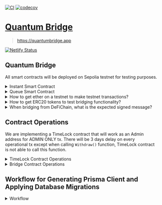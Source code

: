 [![CI](https://github.com/WavesHQ/quantum/actions/workflows/ci.yml/badge.svg)](https://github.com/WavesHQ/quantum/actions/workflows/ci.yml)
[![codecov](https://codecov.io/gh/WavesHQ/quantum/branch/main/graph/badge.svg?token=OXLL8IBZQV)](https://codecov.io/gh/WavesHQ/quantum)

# [Quantum Bridge](https://quantumbridge.app)

> https://quantumbridge.app

[![Netlify Status](https://api.netlify.com/api/v1/badges/4eaec04e-1416-4c65-843e-d7413fb81d2c/deploy-status)](https://app.netlify.com/sites/defichain-erc20-bridge/deploys)

## Quantum Bridge

All smart contracts will be deployed on Sepolia testnet for testing purposes.

<details>
<summary>Instant Smart Contract</summary>

- The instant smart contract is designed for the immediate execution of transactions, offering quick and seamless processing without additional steps. Transactions are executed instantly upon initiation, fully automated to ensure rapid and efficient processing. This makes the instant smart contract particularly suitable for routine operations where speed and efficiency are crucial. By eliminating extra steps and focusing on automation, it simplifies the transaction process and reduces administrative overhead, ensuring that transactions are processed quickly and effectively.

</details>

<details>
<summary>Queue Smart Contract</summary>

- The queue smart contract handles transactions that require an additional step before completion, ensuring a thorough verification process. When a transaction is initiated through this contract, it is placed in a queue and processed only after this verification step is completed. This introduces a delay, allowing for enhanced security by reviewing each transaction before its final execution. The queue smart contract is specifically designed to support transactions from DeFiChain to Ethereum, providing an additional layer of protection and assurance for high-value or sensitive operations.

</details>

<details>
<summary>How to get ether on a testnet to make testnet transactions?</summary>

- Users can get the SepoliaETH via Sepolia Faucet [here](https://sepoliafaucet.com/)
</details>

<details>
<summary>How to get ERC20 tokens to test bridging functionality?</summary>

- The MUSDT and MUSDC contract have been deployed on Sepolia for testing.
- Users will be able to mint tokens by calling the `mint()` function with the respective EOA (Externally Owned Account) or contract address and amount.
</details>

<details>
<summary>When bridging from DeFiChain, what is the expected signed message?</summary>

- Expected message should be similar to `0x9a2618a0503cf675a85e4519fc97890fba5b851d15e02b8bc8f351d22b46580059c03992465695e89fc29e528797972d05de0b34768d5d3d7f772f2422eb9af01b == relayerAddress._signTypedData(domainData, eip712Types, eip712Data)`.
- This data is signed by the relayer address. Data that hasn't been signed by the relayer address will revert with the error `FAKE_SIGNATURE`.
</details>

## Contract Operations

We are implementing a TimeLock contract that will work as an Admin address for ADMIN ONLY tx. There will be 3 days delay on every operational tx except when calling `Withdraw()` function, TimeLock contract is not able to call this function.

<details>
<summary>TimeLock Contract Operations</summary>

Gnosis safe will be implemented with both proposers and executors roles. Only the Timelock smart contract has the role (TIMELOCK_ADMIN_ROLE) to grant roles for now. If we want to grant new roles to new addresses, have to go through a round of scheduling and executing the grantRole functions through the Timelock contract. When revoking privileges, either the revokeRole() or renounceRole() functions must be used.

To execute only Admin transactions, the developer will need to follow these steps:

1.  First, create a transaction using Safe [guide](https://help.safe.global/en/articles/3738081-contract-interactions).
2.  After providing the contract address and ABI, the developer can select the contract method (in this case, we will try to change the transaction fee).
3.  Select "Schedule". According to the Schedule() function, the following arguments need to be provided:

    - `address target`
    - `uint256 value`
    - `bytes calldata data`
    - `bytes32 predecessor`
    - `bytes32 salt`
    - `uint256 delay`

    - The target address is the Proxy Bridge.
    - The value will usually be 0.
    - The data is the encoded data of the function and arguments (BridgeV1Interface.encodeFunctionData('changeTxFee', [100])).
    - Predecessor should almost always be 0x0 unless we have a prerequisite transaction.
    - Salt will be in incremented order (e.g., 0x0...1, 0x0...2, 0x0...3, and so on)
    - Delay (in seconds) should be >= `getMinDelay()` which will be set to 3 days.

4.  Salt can be `0x0000000000000000000000000000000000000000000000000000000000000000` for 1st transaction,
    `0x0000000000000000000000000000000000000000000000000000000000000001` for 2nd transaction and so on.

        - The reason behind choosing different salt is to avoid having the same operation identifier again.

5.  After scheduling the transaction using a timelock, the developer must call the execute() function with the provided arguments (same as above). - If the execute() function is called before the specified `delay` time has passed, the transaction will revert with the error message "TimelockController: operation is not ready". This is because the timelock is designed to ensure that the specified delay time has elapsed before the transaction can be executed. - Once the delay time has passed, the transaction can be executed normally.
</details>

<details>
<summary>Bridge Contract Operations</summary>

### Bridge Contract Account Permission

- There are only two roles: DEFAULT_ADMIN_ROLE and WITHDRAW_ROLE.
- The TimeLock contract is assigned the DEFAULT_ADMIN_ROLE, while another Gnosis Safe is assigned the WITHDRAW_ROLE.
- The DEFAULT_ADMIN_ROLE has the ability to grant both roles to other addresses, but these changes will happen instantly once executed.
- Both addresses can renounce their own roles by calling the renounceRole() function.

### Bridge ERC20 tokens - to transfer ERC20 tokens from an EOA to the Bridge

- Once approving the bridge contract, user will call the `bridgeToDeFiChain()` function with following arguments:
  - `_defiAddress`- address on Defi Chain that receiving funds
  - `_tokenAddress` - ERC20 token's address
  - `_amount` amount to bridge over to Defi chain.

### Add supported token

- Only address with the Admin role can call the `addSupportedTokens()` function.
  - This sets the `_tokenCap` for an ERC20 token and ETH identified by its `_tokenAddress`.
  - All added tokens will be instantly supported by the bridge.
  - In case of ETH, address(0) will be used as an address.
  - `_tokenCap` represents the maximum balance of tokens the contract can hold per `_tokenAddress`.

### Remove supported token

- Only address with the Admin role can call the `removeSupportedTokens()` function. This also sets the `_tokenCap` to `0`.

### Withdraw

- `withdraw()` function when called will withdraw an ERC20 token and ETH (address == 0x0). Only the address with the WITHDRAW role can call this function.

### flushMultipleTokenFunds

- `flushMultipleTokenFunds(uint256 _fromIndex, uint256 _toIndex)` function to flush the excess funds `(token.balanceOf(Bridge) - tokenCap)` across supported tokens to a hardcoded address (`flushReceiveAddress`) anyone can call this function.
  - For example, calling flushMultipleTokenFunds(0,3), only the tokens at index 0, 1 and 2 will be flushed.
  - This applies to all tokens and ETH.

### flushFundPerToken

- `flushFundPerToken(address _tokenAddress)` is doing same as above function, however doing on token basis instead of from and to indexes.

### Change Flush Receive Address

- Admin address can change `flushReceiveAddress`.
  - `changeFlushReceiveAddress` function will reset the `flushReceiveAddress` to new address.

### Change relayer address

- Admin address can change `relayerAddress`.
  - The relayer address will primarily be used for verifying the signature that is signed by the server.
  - The server will need to sign with the corresponding private key of the relayer address.

### Transaction fee change

- Only address with Admin role can change `transactionFee`.
  - Initial fee will be set to 0%.
  - This means that if the user bridges `X` tokens, 100% of X will be bridged to defiChain.
  - If in the future, fee > 0, respected amount will be sent to `communityWallet`.

### Change Tx Fee AddressHere's the continuation of the markdown with improved indentation and formatting within collapsible sections:

### Change Tx Fee Address

- Only address with admin role can change `communityWallet`.
  - This is where the tx fees upon bridging will go.

### Change Token Cap

- Only address with admin role can change `tokenCap`.

### Modify admin and operational address

- `grantRole` and `revokeRole` will be used to grant a role to new addresses and revoke the existing addresses role respectively.
- Only Admin address can make these changes.

## Deployed Smart Contracts on Sepolia Testnet

<details>
<summary>Deploy ERC20 Tokens 'MUSDT' & 'MUSDC'</summary>

- To deploy ERC20 tokens, user will have to run the command:
  - `npx hardhat run --network sepolia ./scripts/deployERC20.ts` in the smartContract directory.
- To verify the said tokens and other contracts, there would be a prompt on the terminal after running the deployment command that developers will need to follow.
- Developers need to deploy the `BridgeV1` implementation contract before the `BridgeProxy`.
  - `BridgeProxy` should only need to be deployed _once_ to a blockchain. Subsequent deployments should only be deploying the implementation contract (`BridgeV2`, `BridgeV3`, etc.), before calling `_upgradeTo` of the `BridgeProxy` contract.
  - This follows the [proxy pattern](https://blog.openzeppelin.com/proxy-patterns/), with the behavior being inherited from `OpenZeppelin` proxy contracts.
- `BridgeV1` can be deployed with the command:
  - `npx hardhat run --network sepolia ./scripts/deployBridgeImplementation.ts`
- `BridgeProxy` can be deployed with:
  - `npx hardhat run --network sepolia ./scripts/deployBridgeProxy.ts`
- Before running the above command, following `vars` need to be addressed:
  - `ADMIN_ADDRESS`
  - `OPERATIONAL_ADDRESS`
  - `RELAYER_ADDRESS`
  - `TRANSACTION_FEE`
  - `BRIDGE_IMPLEMENTATION_ADDRESS` aka `BridgeV1` contract address.

</details>

## Mainnet Addresses

<details>
<summary>TimeLock</summary>

- Time Lock Contract address:
  - [0xbfe4a2126313bcdc44daf3551b9f22ddda02c937](https://etherscan.io/address/0xbfe4a2126313bcdc44daf3551b9f22ddda02c937)

</details>

<details>
<summary>BridgeV1</summary>

- BridgeV1 Contract address:
  - [0x7bdbd5675bad2653cba9bc0e09564dd8d7b53957](https://etherscan.io/address/0x7bdbd5675bad2653cba9bc0e09564dd8d7b53957)

</details>

<details>
<summary>BridgeProxy</summary>

- BridgeProxy Contract address:
  - [0x54346d39976629b65ba54eac1c9ef0af3be1921b](https://etherscan.io/address/0x54346d39976629b65ba54eac1c9ef0af3be1921b)

</details>

<details>
<summary>BridgeQueue</summary>

- BridgeQueue Contract address:
  - [0x180520fffecb138a042b473aa131673deff40cdb](https://etherscan.io/address/0x180520fffecb138a042b473aa131673deff40cdb)

</details>

<details>
<summary>BridgeQueueProxy</summary>

- BridgeQueueProxy Contract address:
  - [0xba188cdec7b48e6f1079256208b96f067e385ff1](https://etherscan.io/address/0xba188cdec7b48e6f1079256208b96f067e385ff1)

</details>

## Sepolia Testnet Addresses

<details>
<summary>Mock USDT</summary>

- [0x5e19180828c6942b42e3cE860C564610e064fEee](https://sepolia.etherscan.io/address/0x5e19180828c6942b42e3cE860C564610e064fEee)

</details>

<details>
<summary>Mock USDC</summary>

- [0x754028ed11D02f8f255410d32704839C33142b44](https://sepolia.etherscan.io/address/0x754028ed11D02f8f255410d32704839C33142b44)

</details>

<details>
<summary>Mock EUROC</summary>

- [0xc8042c992c9627dF9e84ddf57Bc6adc1AB9C3acd](https://sepolia.etherscan.io/address/0xc8042c992c9627dF9e84ddf57Bc6adc1AB9C3acd)

</details>

<details>
<summary>Mock DFI</summary>

- [0x1f84B07483AC2D5f212a7bF14184310baE087448](https://sepolia.etherscan.io/address/0x1f84B07483AC2D5f212a7bF14184310baE087448)

</details>

<details>
<summary>Mock WBTC</summary>

- [0x8B3d701B187D8Eb8c0b9368AebbAAFC62D3fa0e1](https://sepolia.etherscan.io/address/0x8B3d701B187D8Eb8c0b9368AebbAAFC62D3fa0e1)

</details>

<details>
<summary>Mock MaticToken</summary>

- [0x0B36470228F0B8C8E0313ba0C4356520F50cE85b](https://sepolia.etherscan.io/address/0x0B36470228F0B8C8E0313ba0C4356520F50cE85b)

</details>

<details>
<summary>Timelock Controller</summary>

- [0x7A5A990EBaC71e56538C9311A6E080fe6e6Cdf0A](https://sepolia.etherscan.io/address/0x7A5A990EBaC71e56538C9311A6E080fe6e6Cdf0A)

</details>

<details>
<summary>Bridge Queue Proxy</summary>

- [0x29D6d5f8ad010b548D0dC68d8b50c043c4bED1Cc](https://sepolia.etherscan.io/address/0x29D6d5f8ad010b548D0dC68d8b50c043c4bED1Cc)

</details>

<details>
<summary>Bridge Queue</summary>

- [0x964B2feE939aa623869c7380f4e83789f98b2e88](https://sepolia.etherscan.io/address/0x964B2feE939aa623869c7380f4e83789f98b2e88)

</details>

<details>
<summary>Bridge V1 Proxy</summary>

- [0x62cAa18a745b3d61E81f64e5B47c1A21dE8155bA](https://sepolia.etherscan.io/address/0x62cAa18a745b3d61E81f64e5B47c1A21dE8155bA)

</details>

<details>
<summary>Bridge V1</summary>

- [0xD321B5EfB5E8E3aE630d13DB2A00eB50eEBEFd4E](https://sepolia.etherscan.io/address/0xD321B5EfB5E8E3aE630d13DB2A00eB50eEBEFd4E)

</details>

## Fund Bridge ERC20 Tokens

<details>
<summary>Add funds</summary>

- Anyone can send funds to the bridge contract. Ideally, this should be done by liquidity providers.
- If there are tokens sent by other addresses to the contract, those tokens will be unaccounted for.
- Admins can send ERC20 tokens via the `transfer(address _to, uint256 _amount)` function or utilizing wallets such as Metamask.

</details>
</details>

## Workflow for Generating Prisma Client and Applying Database Migrations

<details>
<summary>Workflow</summary>

- After making changes to the database schema in `schema.prisma`, run `cd apps/server` in the terminal (/bridge).
- Run `./with-db generate` to generate the Prisma Client.
- Run `./with-db migrate dev` to migrate and apply database migrations in the development environment.

</details>
